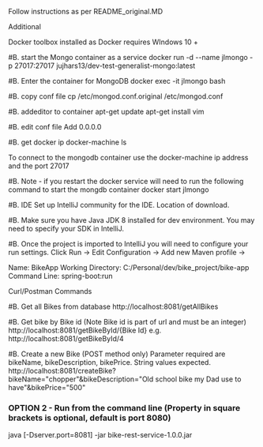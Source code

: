 Follow instructions as per README_original.MD


Additional

Docker toolbox installed as Docker requires WIndows 10 +


#B. start the Mongo container as a service
docker run -d --name jlmongo -p 27017:27017 jujhars13/dev-test-generalist-mongo:latest

#B. Enter the container for MongoDB
docker exec -it jlmongo bash

#B. copy conf file
cp /etc/mongod.conf.original /etc/mongod.conf

#B. addeditor to container
apt-get update
apt-get install vim

#B. edit conf file
Add 0.0.0.0

#B. get docker ip
docker-machine ls

To connect to the mongodb container use the docker-machine ip address and the port 27017

#B. Note - if you restart the docker service will need to run the following command to start the mongdb container
docker start jlmongo


#B. IDE Set up
IntelliJ community for the IDE.  Location of download.

#B. Make sure you have Java JDK 8 installed for dev environment.  You may need to specify your SDK in IntelliJ.

#B. Once the project is imported to IntelliJ you will need to configure your run settings.
Click Run -> Edit Configuration -> Add new Maven profile ->

Name: BikeApp
Working Directory: C:/Personal/dev/bike_project/bike-app
Command Line: spring-boot:run


Curl/Postman Commands

#B. Get all Bikes from database
http://localhost:8081/getAllBikes


#B. Get bike by Bike id (Note Bike id is part of url and must be an integer)
http://localhost:8081/getBikeById/{Bike Id} e.g. http://localhost:8081/getBikeById/4


#B. Create a new Bike (POST method only)
Parameter required are bikeName, bikeDescription, bikePrice.  String values expected.
http://localhost:8081/createBike?bikeName="chopper"&bikeDescription="Old school bike my Dad use to have"&bikePrice="500"

### OPTION 2 - Run from the command line (Property in square brackets is optional, default is port 8080)
java [-Dserver.port=8081] -jar bike-rest-service-1.0.0.jar 





